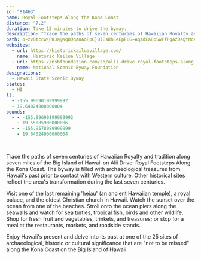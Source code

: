 ```yaml
---
id: "81463"
name: Royal Footsteps Along the Kona Coast
distance: "7.2"
duration: Take 15 minutes to drive the byway.
description: "Trace the paths of seven centuries of Hawaiian Royalty and tradition along seven miles of the Big Island of Hawaii on Alii Drive: Royal Footsteps Along the Kona Coast."
path: o~zvBtccw\PKJa@KqBDqAnAoFpC}BlEsBhEeEpFuG~AqAdEaBpSwFfFgAzDs@tMoAjC_AlAs@zEuEbB_A|Du@`JoAlIoB`XsJrCoAxCaBpPaLbFuCnCsBzFeGdAo@jC}@|@i@lEeEnE}BnBm@zB[lKv@hM}@nBW~CeAxIsDrBwAlE}DbAm@|C{@bDEpJxAlDXrEOjEu@vCuAnBoAvIyHz@i@nHyC`By@|EgDpAe@|AStg@WnBMhB[`Ag@x@y@jCcFVq@DeAMkA|DcArBmAtNiOlCaBnBm@lC]nYqBtDSbB@bBTpKdEnATdBFnBG`BUrC_ApEmD~AaBRZl@Px@O`C{@p@It@RRPVjAHhCq@bBo@z@
websites:
  - url: https://historickailuavillage.com/
    name: Historic Kailua Village
  - url: https://nsbfoundation.com/sb/alii-drive-royal-footsteps-along-the-kona-coast-scenic-byway/
    name: National Scenic Byway Foundation
designations:
  - Hawaii State Scenic Byway
states:
  - HI
ll:
  - -155.99690199999992
  - 19.64024900000004
bounds:
  - - -155.99690199999992
    - 19.55085900000006
  - - -155.9578089999999
    - 19.64024900000004

---
```


Trace the paths of seven centuries of Hawaiian Royalty and tradition along seven miles of the Big Island of Hawaii on Alii Drive: Royal Footsteps Along the Kona Coast. The byway is filled with archaeological treasures from Hawaii's past prior to contact with Western culture. Other historical sites reflect the area's transformation during the last seven centuries.

Visit one of the last remaining 'heiau' (an ancient Hawaiian temple), a royal palace, and the oldest Christian church in Hawaii. Watch the sunset over the ocean from one of the beaches. Stroll onto the ocean piers along the seawalls and watch for sea turtles, tropical fish, birds and other wildlife. Shop for fresh fruit and vegetables, trinkets, and treasures; or stop for a meal at the restaurants, markets, and roadside stands.

Enjoy Hawaii's present and delve into its past at one of the 25 sites of archaeological, historic or cultural significance that are "not to be missed" along the Kona Coast on the Big Island of Hawaii.
